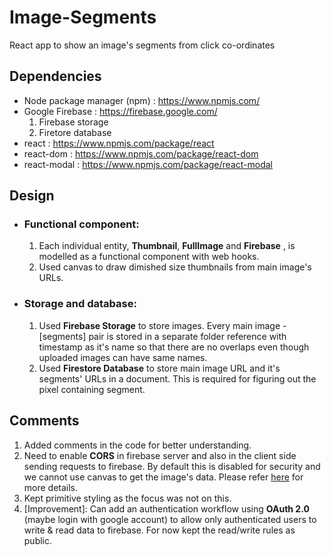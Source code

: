 # Image-Segments
React app to show an image's segments from click co-ordinates

## Dependencies
- Node package manager (npm) : https://www.npmjs.com/
- Google Firebase : https://firebase.google.com/
  1. Firebase storage
  2. Firetore database 
- react : https://www.npmjs.com/package/react
- react-dom : https://www.npmjs.com/package/react-dom
- react-modal : https://www.npmjs.com/package/react-modal

## Design
  - ### Functional component:
    1. Each individual entity, **Thumbnail**, **FullImage** and **Firebase** , is modelled as a functional                component with web hooks. 
    2. Used canvas to draw dimished size thumbnails from main image's URLs.  

 - ### Storage and database:
    1. Used **Firebase Storage** to store images. Every main image - [segments] pair is stored in a separate            folder reference with timestamp as it's name so that there are no overlaps even though uploaded images can        have same names.  
    2. Used **Firestore Database** to store main image URL and it's segments' URLs in a document. This is                required for figuring out the pixel containing segment.  
    
## Comments
  1. Added comments in the code for better understanding.  
  2. Need to enable **CORS** in firebase server and also in the client side sending requests to firebase. By          default this is disabled for security and we cannot use canvas to get the image's data. Please refer [here](https://developer.mozilla.org/en-US/docs/Web/HTML/CORS_enabled_image) for more details.  
  3. Kept primitive styling as the focus was not on this.  
  4. [Improvement]: Can add an authentication workflow using **OAuth 2.0** (maybe login with google account) to         allow only authenticated users to write & read data to firebase. For now kept the read/write rules as             public.  
